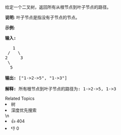 <p>给定一个二叉树，返回所有从根节点到叶子节点的路径。</p>

<p><strong>说明:</strong>&nbsp;叶子节点是指没有子节点的节点。</p>

<p><strong>示例:</strong></p>

<pre><strong>输入:</strong>

   1
 /   \
2     3
 \
  5

<strong>输出:</strong> [&quot;1-&gt;2-&gt;5&quot;, &quot;1-&gt;3&quot;]

<strong>解释:</strong> 所有根节点到叶子节点的路径为: 1-&gt;2-&gt;5, 1-&gt;3</pre>
<div><div>Related Topics</div><div><li>树</li><li>深度优先搜索</li></div></div>\n<div><li>👍 404</li><li>👎 0</li></div>